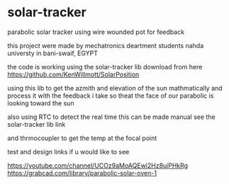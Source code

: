 # solar-tracker
parabolic solar tracker using wire wounded pot for feedback

this project were made by mechatronics deartment students nahda universty in bani-swaif, EGYPT


the code is working using the solar-tracker lib download from here
https://github.com/KenWillmott/SolarPosition

using this lib to get the azmith and elevation of the sun mathmatically and process it with the feedback i take 
so theat the face of our parabolic is looking toward the sun

also using RTC to detect the real time 
this can be made manual see the solar-tracker lib link

and thrmocoupler to get the temp at the focal point 



test and design links if u would like to see

https://youtube.com/channel/UCOz9aMoAQEwi2Hz8ujPHkRg
https://grabcad.com/library/parabolic-solar-oven-1

